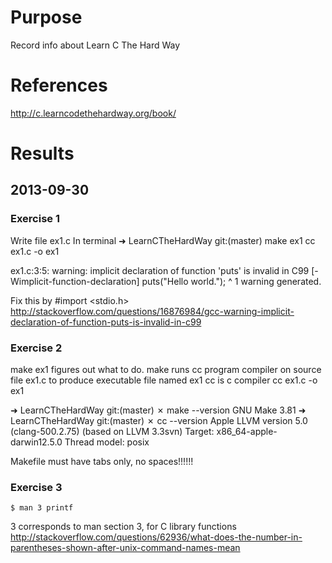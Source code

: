 # Purpose
Record info about Learn C The Hard Way

# References
http://c.learncodethehardway.org/book/

# Results

## 2013-09-30

### Exercise 1
Write file ex1.c
In terminal
➜  LearnCTheHardWay git:(master) make ex1
cc     ex1.c   -o ex1

ex1.c:3:5: warning: implicit declaration of function 'puts' is invalid in C99 [-Wimplicit-function-declaration]
    puts("Hello world.");
    ^
1 warning generated.

Fix this by #import <stdio.h>
http://stackoverflow.com/questions/16876984/gcc-warning-implicit-declaration-of-function-puts-is-invalid-in-c99

### Exercise 2
make ex1 figures out what to do.
make runs cc program compiler on source file ex1.c to produce executable file named ex1
cc is c compiler
cc     ex1.c   -o ex1

➜  LearnCTheHardWay git:(master) ✗ make --version
GNU Make 3.81
➜  LearnCTheHardWay git:(master) ✗ cc --version
Apple LLVM version 5.0 (clang-500.2.75) (based on LLVM 3.3svn)
Target: x86_64-apple-darwin12.5.0
Thread model: posix

Makefile must have tabs only, no spaces!!!!!!

### Exercise 3

    $ man 3 printf

3 corresponds to man section 3, for C library functions
http://stackoverflow.com/questions/62936/what-does-the-number-in-parentheses-shown-after-unix-command-names-mean
